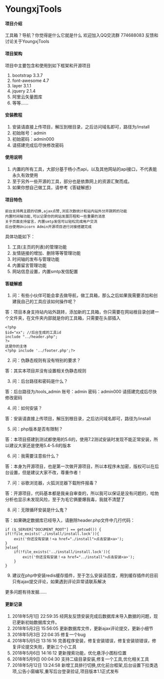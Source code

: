 # YoungxjTools

#### 项目介绍
工具箱？导航？你觉得是什么它就是什么
欢迎加入QQ交流群 774688083 反馈和讨论关于YoungxjTools

#### 项目架构

项目中主要包含和使用到如下框架和开源项目
1. bootstrap 3.3.7
2. font-awesome 4.7
3. layer 3.1.1
4. jquery 2.1.4
5. 阿里云矢量图库
6. 等等……


#### 安装教程

1. 安装请直接上传项目，解压到根目录，之后访问域名即可，路径为/install
2. 初始账号：admin
3. 初始密码：admin000
4. 请搭建完成后尽快修改密码

#### 使用说明

1. 内置的所有工具，大部分基于杨小杰api，以及其他网站的api接口，不代表能永久有效使用
2. 至于另外一些开源的工具，部分也是依靠网上的资源汇聚而成。
3. 如果你想自己做工具，请参考《答疑解惑》

#### 项目特色

	前台支持两主题的切换,ajax点赞,浏览次数统计和站内站外分开跳转的功能
	内置时间轴功能,可以记录你的网站发展历程和一些重要的消息
	关于页面支持留言，内置smtp发信可以轻松完成用户交流
	后台使用Unicorn Admin开源项目进行对接搭建完成
具体功能如下：
1. 工具(主页的列表)的管理功能
2. 友情链接的增加、删除等等管理功能
3. 时间轴的发布与管理功能
4. 内置留言管理功能
5. 网站信息设置，内置smtp发信配置


#### 答疑解惑

1. 问：有些小伙伴可能会拿去做导航，做工具箱，那么之后如果我需要添加和创建我自己的工具应该如何操作呢？

答：项目本身支持站内站外跳转，添加新的工具箱，你只需要在网站根目录创建一个文件夹，在文件夹内部就是你的工具箱，只需要在头部插入

	<?php
	$id="xx"; //后台生成的工具id
	include "../header.php";
	?>
	这是你的主体
	<?php include '../footer.php';?>

2. 问：伪静态规则有没有特别的要求？

答：其实本项目并没有设置相关伪静态规则

3. 问：后台路径和密码是什么？

答：后台路径为/tools_admin    账号：admin    密码：admin000
请搭建完成后尽快修改密码

4. 问：如何安装？

答：安装请直接上传项目，解压到根目录，之后访问域名即可，路径为/install

5. 问：php版本是否有限制？

答：本项目搭建到测试都使用的5.6的，使用7.2测试安装时发现不能正常安装，所以建议大家还是使用5.4-5.6的版本

6. 问：我需要注意些什么？

答：本身为开源项目，也是第一次做开源项目，所以本程序未加密，版权可以在后台设置，但是建议大家不改，尊重作者！

7. 问：谷歌浏览器，火狐浏览器下载附件报毒？

答：开源项目，代码基本都是我亲自审查的，所以我可以保证是没有问题的，哈勃分析也显示未发现风险，至于为毛它俩要爆我毒，我就不清楚了

8. 问：无限循环安装是什么鬼？

答：如果确定数据库已经导入，请删除header.php文件中几行代码：

	if ($_SERVER["DOCUMENT_ROOT"] == getcwd()) {
	if(!file_exists('./install/install.lock')){
		exit('你还没有安装！<a href="./install">点击安装<a>');
	}
	}else{
		if(!file_exists('../install/install.lock')){
			exit('你还没有安装！<a href="../install">点击安装<a>');
		}
	}

9. 建议在php中安装redis缓存插件，至于怎么安装请百度，用到缓存插件的目前只有ajax提交评论，如果遇到评论异常请联系解决

更多问题有待发掘……


#### 更新记录

1. 2018年5月1日 22:59:35 经网友反馈安装完成后数据库未导入数据的问题，现已更新初始数据库文件。
2. 2018年5月2日 15:56:05 更新数据库文件，更新ajax评论提交，更新小细节
3. 2018年5月3日 22:04:35 修复一个bug
4. 2018年5月5日 13:16:16 完善程序安装，修复安装错误，修复安装锁错误，修复评论提交失败，更新三个小工具
5. 2018年5月6日 14:16:12 更新搜索功能，优化悬浮小图标位置
6. 2018年5月9日 00:04:30 支持二级目录安装,修复一个工具,优化相关工具
7. 2018年5月12日 13:24:58 新增工具排行切换,优化前台框架,后台设置下拉类选项,公告小窗编写,重写后台登录验证,项目版本1.1正式发布